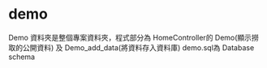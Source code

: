 # demo
Demo 資料夾是整個專案資料夾，程式部分為 HomeController的 Demo(顯示撈取的公開資料) 及 Demo_add_data(將資料存入資料庫)
demo.sql為 Database schema
